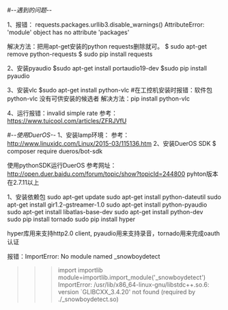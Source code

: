 #-*-遇到的问题-*-

1、报错：
requests.packages.urllib3.disable_warnings()
AttributeError: 'module' object has no attribute 'packages'

解决方法：把用apt-get安装的python requests删除就可。
$ sudo apt-get remove python-requests
$ sudo pip install requests

2、安装pyaudio
$sudo apt-get install portaudio19-dev
$sudo pip install pyaudio


3、安装vlc
$sudo apt-get install python-vlc
#在工控机安装时报错：软件包 python-vlc 没有可供安装的候选者
解决方法：pip install python-vlc

4、运行报错：invalid simple rate
参考：https://www.tuicool.com/articles/ZFRJVfU

#-*-使用DuerOS-*-
1、安装lamp环境：
参考：http://www.linuxidc.com/Linux/2015-03/115136.htm
2、安装DuerOS SDK
$ composer require dueros/bot-sdk

使用pythonSDK运行DuerOS
参考网址：http://open.duer.baidu.com/forum/topic/show?topicId=244800
pyhton版本在2.7.11以上

1、安装依赖包
 sudo apt-get update
 sudo apt-get install python-dateutil
 sudo apt-get install gir1.2-gstreamer-1.0
 sudo apt-get install python-pyaudio
 sudo apt-get install libatlas-base-dev
 sudo apt-get install python-dev     
 sudo pip install tornado
 sudo pip install hyper
 
hyper库用来支持http2.0 client, pyaudio用来支持录音，tornado用来完成oauth认证

报错：ImportError: No module named _snowboydetect
>>> import importlib
>>> module=importlib.import_module('_snowboydetect')
ImportError: /usr/lib/x86_64-linux-gnu/libstdc++.so.6: version `GLIBCXX_3.4.20' not found (required by ./_snowboydetect.so)
